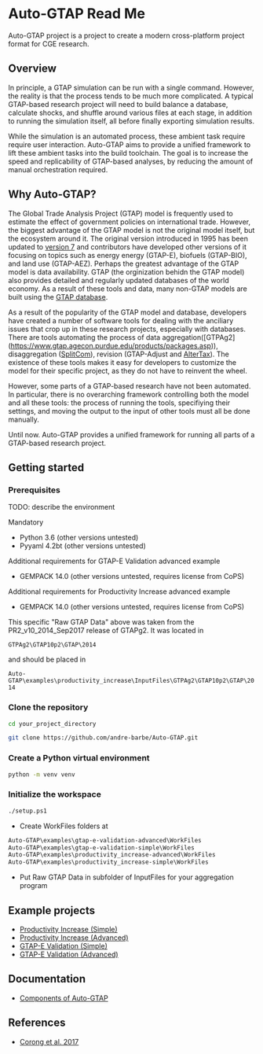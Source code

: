 # Auto-GTAP Read Me

Auto-GTAP project is a project to create a modern cross-platform project format for CGE research.

## Overview

In principle, a GTAP simulation can be run with a single command. However, the reality is that the process tends to be much more complicated. A typical GTAP-based research project will need to build balance a database, calculate shocks, and shuffle around various files at each stage, in addition to running the simulation itself, all before finally exporting simulation results.

While the simulation is an automated process, these ambient task require require user interaction. Auto-GTAP aims to provide a unified framework to lift these ambient tasks into the build toolchain. The goal is to increase the speed and replicability of GTAP-based analyses, by reducing the amount of manual orchestration required.

## Why Auto-GTAP?

The Global Trade Analysis Project (GTAP) model is frequently used to estimate the effect of government policies on international trade. However, the biggest advantage of the GTAP model is not the original model itself, but the ecosystem around it. The original version introduced in 1995 has been updated to [version 7](https://jgea.org/resources/jgea/ojs/index.php/jgea/article/view/47) and contributors have developed other versions of it focusing on topics such as energy energy (GTAP-E), biofuels (GTAP-BIO), and land use (GTAP-AEZ). Perhaps the greatest advantage of the GTAP model is data availability. GTAP (the orginization behidn the GTAP model) also provides detailed and regularly updated databases of the world economy. As a result of these tools and data, many non-GTAP models are built using the [GTAP database](https://www.gtap.agecon.purdue.edu/about/data_models.asp).

As a result of the popularity of the GTAP model and database, developers have created a number of software tools for dealing with the anciliary issues that crop up in these research projects, especially with databases. There are tools automating the process of data aggregation([GTPAg2] (https://www.gtap.agecon.purdue.edu/products/packages.asp)), disaggregation ([SplitCom](https://www.gtap.agecon.purdue.edu/resources/splitcom.asp)), revision (GTAP-Adjust and [AlterTax](https://www.copsmodels.com/webhelp/rungtap/index.html?hc_altertax.htm)). The existence of these tools makes it easy for developers to customize the model for their specific project, as they do not have to reinvent the wheel.

However, some parts of a GTAP-based research have not been automated. In particular, there is no overarching framework controlling both the model and all these tools: the process of running the tools, specifiying their settings, and moving the output to the input of other tools must all be done manually.

Until now. Auto-GTAP provides a unified framework for running all parts of a GTAP-based research project.

## Getting started

### Prerequisites

TODO: describe the environment

Mandatory
- Python 3.6 (other versions untested)
- Pyyaml 4.2bt (other versions untested)

Additional requirements for GTAP-E Validation advanced example
- GEMPACK 14.0 (other versions untested, requires license from CoPS)

Additional requirements for Productivity Increase advanced example
- GEMPACK 14.0 (other versions untested, requires license from CoPS)

This specific "Raw GTAP Data" above was taken from the PR2_v10_2014_Sep2017 release of GTAPg2. It was located in 

``GTPAg2\GTAP10p2\GTAP\2014``

and should be placed in

``Auto-GTAP\examples\productivity_increase\InputFiles\GTPAg2\GTAP10p2\GTAP\2014``

 
 
### Clone the repository 
 
 ```bash
cd your_project_directory

git clone https://github.com/andre-barbe/Auto-GTAP.git
```

### Create a Python virtual environment
 
```bash
python -m venv venv 
```

### Initialize the workspace

```bash
./setup.ps1
```

- Create WorkFiles folders at

```bash
Auto-GTAP\examples\gtap-e-validation-advanced\WorkFiles
Auto-GTAP\examples\gtap-e-validation-simple\WorkFiles
Auto-GTAP\examples\productivity_increase-advanced\WorkFiles
Auto-GTAP\examples\productivity_increase-simple\WorkFiles

```

- Put Raw GTAP Data in subfolder of InputFiles for your aggregation program

## Example projects

- [Productivity Increase (Simple)](examples/productivity-increase-simple)
- [Productivity Increase (Advanced)](examples/productivity-increase-advanced)
- [GTAP-E Validation (Simple)](examples/gtap-e-validation-simple)
- [GTAP-E Validation (Advanced)](examples/gtap-e-validation-advanced)

## Documentation

- [Components of Auto-GTAP](docs/components-of-auto-gtap.md)

## References

- [Corong et al. 2017](https://jgea.org/resources/jgea/ojs/index.php/jgea/article/view/47)